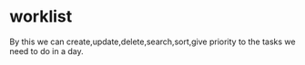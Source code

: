 # worklist
By this we can create,update,delete,search,sort,give priority to the tasks we need to do in a day.
